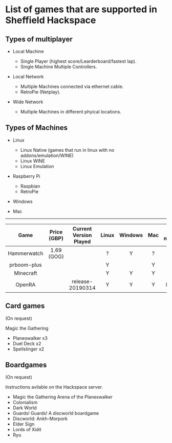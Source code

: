 # List of games that are supported in Sheffield Hackspace

## Types of multiplayer

- Local Machine
  - Single Player (highest score/Learderboard/fastest lap).
  - Single Machine Multiple Controllers.

- Local Network
  - Multiple Machines connected via ethernet cable.
  - RetroPie (Netplay).
  
- Wide Network
  - Multiple Machines in different phyical locations.
  
## Types of Machines

- Linux
  - Linux Native (games that run in linux with no addons/emulation/WINE)
  - Linux WINE
  - Linux Emulation
  
- Raspberry Pi
  - Raspbian
  - RetroPie

- Windows

- Mac

---

|     Game    	| Price (GBP) |Current Version Played| Linux 	| Windows 	| Mac 	| Type of multiplayer 	|Requirements| Install Notes |
|:-----------:	|:--:|:--------------------:|:-----:	|:-------:	|:---:	|:-------------------:	|:----------:|:------------:|
| Hammerwatch   |1.69 (GOG)|                   | ? | Y | ? | WAN | | [gog website](https://www.gog.com/game/hammerwatch) 
| prboom-plus 	|||   Y   	|         	|  Y  	|         LAN         	|||
| Minecraft    	|||   Y    	|     Y    	|   Y  	|         WAN          	|||
| OpenRA       	||release-20190314|   Y    	|     Y    	|   Y  	|         LAN/WAN      	|64bit OS (mono)|[guide on installation](https://github.com/pixelpox/howTo/blob/master/games/openra.md)|


## Card games
(On request)

Magic the Gathering
- Planeswalker x3
- Duel Deck x2
- Spellslinger x2

## Boardgames
(On request)

Instructions avilable on the Hackspace server. 

- Magic the Gathering Arena of the Planeswalker
- Colonialism
- Dark World
- Guards! Guards! A discworld boardgame
- Discworld: Ankh-Morpork
- Elder Sign
- Lords of Xidit
- Ryu
